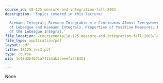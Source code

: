 ```yaml
---
course_id: 18-125-measure-and-integration-fall-2003
description: 'Topics covered in this lecture:

  Riemann Integral; Riemann Integrable <-> Continuous Almost Everywhere; Comparison
  of Lebesgue and Riemann Integrals; Properties of Positive Measures; Elementary Properties
  of the Lebesgue Integral.'
file_location: /coursemedia/18-125-measure-and-integration-fall-2003/1c98d2b4641a7f153ab3ceeefa548451_18125_lec3.pdf
file_type: application/pdf
layout: pdf
title: 18125_lec3.pdf
type: course
uid: 1c98d2b4641a7f153ab3ceeefa548451

---
```

None